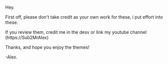 Hey.

First off, please don't take credit as your own work for these, i put effort into these.

If you review them, credit me in the desv or link my youtube channel (https://Sub2MrAlex)

Thanks, and hope you enjoy the themes!







-Alex.
